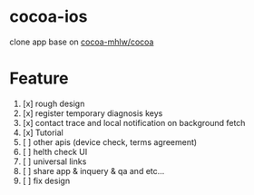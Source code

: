 # cocoa-ios

clone app base on [cocoa-mhlw/cocoa](https://github.com/cocoa-mhlw/cocoa)

# Feature

1. [x] rough design
2. [x] register temporary diagnosis keys
3. [x] contact trace and local notification on background fetch
4. [x] Tutorial
5. [ ] other apis (device check, terms agreement)
6. [ ] helth check UI
7. [ ] universal links
8. [ ] share app & inquery & qa and etc...
9. [ ] fix design
